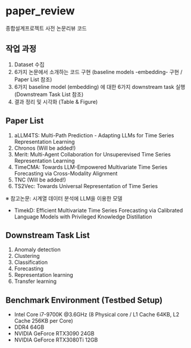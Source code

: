 # paper_review
종합설계프로젝트 사전 논문리뷰 코드

## 작업 과정
1. Dataset 수집
2. 6가지 논문에서 소개하는 코드 구현 (baseline models -embedding- 구현 / Paper List 참조) 
3. 6가지 baseline model (embedding) 에 대한 6가지 downstream task 실행 (Downstream Task List 참조)
4. 결과 정리 및 시각화 (Table & Figure)

## Paper List
1. aLLM4TS: Multi-Path Prediction - Adapting LLMs for Time Series Representation Learning
2. Chronos (Will be added!)
3. Merit: Multi-Agent Collaboration for Unsuperevised Time Series Representation Learning
4. TimeCMA: Towards LLM-Empowered Multivariate Time Series Forecasting via Cross-Modality Alignment
5. TNC (Will be added!)
6. TS2Vec: Towards Universal Representation of Time Series

※ 참고논문: 시계열 데이터 분석에 LLM을 이용한 모델 
- TimekD: Efficient Multivariate Time Series Forecasting via Calibrated Language Models with Privileged Knowledge Distillation

## Downstream Task List
1. Anomaly detection
2. Clustering
3. Classification
4. Forecasting
5. Representation learning
6. Transfer learning

## Benchmark Environment (Testbed Setup)
- Intel Core i7-9700K @3.6GHz (8 Physical core / L1 Cache 64KB, L2 Cache 256KB per Core)
- DDR4 64GB
- NVIDIA GeForce RTX3090 24GB
- NVIDIA GeForce RTX3080Ti 12GB

